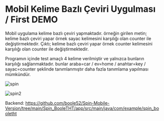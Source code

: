 # Mobil Kelime Bazlı Çeviri Uygulması / First DEMO
 
Mobil uygulama kelime bazlı çeviri yapmaktadır.
örneğin girilen metin; kelime bazlı çeviri yapar örnek sayac kelimesini karşılığı olan counter ile değiştirmektedir.
Çıktı; kelime bazlı çeviri yapar örnek counter kelimesini karşılığı olan counter ile değiştirmektedir.

Programın içinde test amaçlı 4 kelime verilmiştir ve yalnızca bunların karşılığı sağlanmaktadır. bunlar
araba=car / ev=home / anahtar=key / sayac=counter şeklinde tanımlanmıştır daha fazla tanımlama yapılması mümkündür.

![spin](https://user-images.githubusercontent.com/64356266/110778940-095f7480-8274-11eb-8f69-e29f2cd672b2.jpg)

![spin2](https://user-images.githubusercontent.com/64356266/110778956-0d8b9200-8274-11eb-8e3d-a305626f3e49.jpg)


Backend: https://github.com/boole52/Spin-Mobile-Version/tree/main/Spin_BooleTHT/app/src/main/java/com/example/spin_booletht


